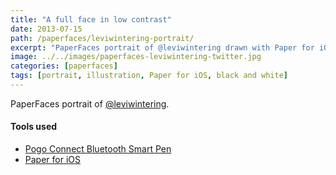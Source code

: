 ```yaml
---
title: "A full face in low contrast"
date: 2013-07-15
path: /paperfaces/leviwintering-portrait/
excerpt: "PaperFaces portrait of @leviwintering drawn with Paper for iOS on an iPad."
image: ../../images/paperfaces-leviwintering-twitter.jpg
categories: [paperfaces]
tags: [portrait, illustration, Paper for iOS, black and white]
---
```


PaperFaces portrait of [@leviwintering](https://twitter.com/leviwintering).

#### Tools used

- [Pogo Connect Bluetooth Smart Pen](https://www.amazon.com/gp/product/B009K448L4/ref=as_li_ss_tl?ie=UTF8&camp=1789&creative=390957&creativeASIN=B009K448L4&linkCode=as2&tag=mademist-20)
- [Paper for iOS](https://paper.bywetransfer.com/)
